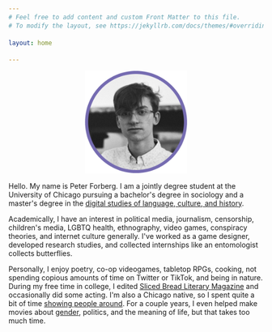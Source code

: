 ```yaml
---
# Feel free to add content and custom Front Matter to this file.
# To modify the layout, see https://jekyllrb.com/docs/themes/#overriding-theme-defaults

layout: home

---
```


<p align="center" title="it's me but i am a picture now">
   <img src="peter.png" width="40%" />
</p>

Hello. My name is Peter Forberg. I am a jointly degree student at the University of Chicago pursuing a bachelor's degree in sociology and a master's degree in the [digital studies of language, culture, and history](http://collegecatalog.uchicago.edu/thecollege/jointdegreedigs/ "in case you're wondering what the heck that is").

Academically, I have an interest in political media, journalism, censorship, children's media, LGBTQ health, ethnography, video games, conspiracy theories, and internet culture generally. I've worked as a game designer, developed research studies, and collected internships like an entomologist collects butterflies.

Personally, I enjoy poetry, co-op videogames, tabletop RPGs, cooking, not spending copious amounts of time on Twitter or TikTok, and being in nature. During my free time in college, I edited [Sliced Bread Literary Magazine](https://slicedbreadmag.com/) and occasionally did some acting. I'm also a Chicago native, so I spent quite a bit of time [showing people around](https://www.google.com/maps/d/viewer?mid=1i1fDGnCdE924_6PQjSPl2Crw0VIxDsM-&usp=sharing "this links to a map of places i like to go please don't look for me there"). For a couple years, I even helped make movies about [gender](https://vimeo.com/245565745), politics, and the meaning of life, but that takes too much time. 